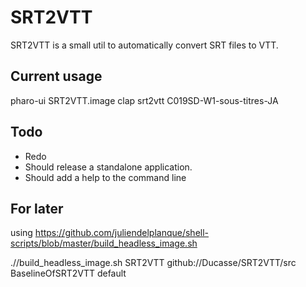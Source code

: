 # SRT2VTT

SRT2VTT is a small util to automatically convert SRT files to VTT.

## Current usage

pharo-ui SRT2VTT.image clap srt2vtt C019SD-W1-sous-titres-JA

## Todo
- Redo 
- Should release a standalone application. 
- Should add a help to the command line


## For later
using https://github.com/juliendelplanque/shell-scripts/blob/master/build_headless_image.sh 

.//build_headless_image.sh SRT2VTT github://Ducasse/SRT2VTT/src BaselineOfSRT2VTT default
